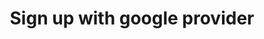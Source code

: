 ---
title: Sign up with google provider
category: Application
paid: true
isActive: true
ltr: {"preview":"function App() {\n    return (\n        <main className=\"w-full h-[750px] flex flex-col items-center justify-center px-4\">\n            <div className=\"max-w-sm w-full text-gray-600\">\n                <div className=\"text-center\">\n                    <img src=\"https://floatui.com/logo.svg\" width={150} className=\"mx-auto\" />\n                    <div className=\"mt-5 space-y-2\">\n                        <h3 className=\"text-gray-800 text-2xl font-bold sm:text-3xl\">Sign up</h3>\n                        <p className=\"\">Already have an account? <a href=\"javascript:void(0)\" className=\"font-medium text-indigo-600 hover:text-indigo-500\">Log in</a></p>\n                    </div>\n                </div>\n                <form\n                    onSubmit={(e) => e.preventDefault()}\n                    className=\"mt-8 space-y-5\"\n                >\n                    <div>\n                        <label className=\"font-medium\">\n                            Email\n                        </label>\n                        <input\n                            type=\"email\"\n                            required\n                            className=\"w-full mt-2 px-3 py-2 text-gray-500 bg-transparent outline-none border focus:border-indigo-600 shadow-sm rounded-lg\"\n                        />\n                    </div>\n                    <div>\n                        <label className=\"font-medium\">\n                            Password\n                        </label>\n                        <input\n                            type=\"password\"\n                            required\n                            className=\"w-full mt-2 px-3 py-2 text-gray-500 bg-transparent outline-none border focus:border-indigo-600 shadow-sm rounded-lg\"\n                        />\n                    </div>\n                    <button\n                        className=\"w-full px-4 py-2 text-white font-medium bg-indigo-600 hover:bg-indigo-500 active:bg-indigo-600 rounded-lg duration-150\"\n                    >\n                        Create account\n                    </button>\n                </form>\n                <button className=\"w-full flex items-center justify-center gap-x-3 py-2.5 mt-5 border rounded-lg text-sm font-medium hover:bg-gray-50 duration-150 active:bg-gray-100\">\n                    <svg className=\"w-5 h-5\" viewBox=\"0 0 48 48\" fill=\"none\" xmlns=\"http://www.w3.org/2000/svg\">\n                        <g clipPath=\"url(#clip0_17_40)\">\n                            <path d=\"M47.532 24.5528C47.532 22.9214 47.3997 21.2811 47.1175 19.6761H24.48V28.9181H37.4434C36.9055 31.8988 35.177 34.5356 32.6461 36.2111V42.2078H40.3801C44.9217 38.0278 47.532 31.8547 47.532 24.5528Z\" fill=\"#4285F4\" />\n                            <path d=\"M24.48 48.0016C30.9529 48.0016 36.4116 45.8764 40.3888 42.2078L32.6549 36.2111C30.5031 37.675 27.7252 38.5039 24.4888 38.5039C18.2275 38.5039 12.9187 34.2798 11.0139 28.6006H3.03296V34.7825C7.10718 42.8868 15.4056 48.0016 24.48 48.0016Z\" fill=\"#34A853\" />\n                            <path d=\"M11.0051 28.6006C9.99973 25.6199 9.99973 22.3922 11.0051 19.4115V13.2296H3.03298C-0.371021 20.0112 -0.371021 28.0009 3.03298 34.7825L11.0051 28.6006Z\" fill=\"#FBBC04\" />\n                            <path d=\"M24.48 9.49932C27.9016 9.44641 31.2086 10.7339 33.6866 13.0973L40.5387 6.24523C36.2 2.17101 30.4414 -0.068932 24.48 0.00161733C15.4055 0.00161733 7.10718 5.11644 3.03296 13.2296L11.005 19.4115C12.901 13.7235 18.2187 9.49932 24.48 9.49932Z\" fill=\"#EA4335\" />\n                        </g>\n                        <defs>\n                            <clipPath id=\"clip0_17_40\">\n                                <rect width=\"48\" height=\"48\" fill=\"white\" />\n                            </clipPath>\n                        </defs>\n                    </svg>\n                    Continue with Google\n                </button>\n            </div>\n        </main>\n    )\n}","vue":{"vueCss":[],"vueTail":[]},"react":{"jsxCss":[],"jsxTail":[{"code":"export default () => {\n    return (\n        <main className=\"w-full h-screen flex flex-col items-center justify-center px-4\">\n            <div className=\"max-w-sm w-full text-gray-600\">\n                <div className=\"text-center\">\n                    <img src=\"https://floatui.com/logo.svg\" width={150} className=\"mx-auto\" />\n                    <div className=\"mt-5 space-y-2\">\n                        <h3 className=\"text-gray-800 text-2xl font-bold sm:text-3xl\">Sign up</h3>\n                        <p className=\"\">Already have an account? <a href=\"javascript:void(0)\" className=\"font-medium text-indigo-600 hover:text-indigo-500\">Log in</a></p>\n                    </div>\n                </div>\n                <form\n                    onSubmit={(e) => e.preventDefault()}\n                    className=\"mt-8 space-y-5\"\n                >\n                    <div>\n                        <label className=\"font-medium\">\n                            Email\n                        </label>\n                        <input\n                            type=\"email\"\n                            required\n                            className=\"w-full mt-2 px-3 py-2 text-gray-500 bg-transparent outline-none border focus:border-indigo-600 shadow-sm rounded-lg\"\n                        />\n                    </div>\n                    <div>\n                        <label className=\"font-medium\">\n                            Password\n                        </label>\n                        <input\n                            type=\"password\"\n                            required\n                            className=\"w-full mt-2 px-3 py-2 text-gray-500 bg-transparent outline-none border focus:border-indigo-600 shadow-sm rounded-lg\"\n                        />\n                    </div>\n                    <button\n                        className=\"w-full px-4 py-2 text-white font-medium bg-indigo-600 hover:bg-indigo-500 active:bg-indigo-600 rounded-lg duration-150\"\n                    >\n                        Create account\n                    </button>\n                </form>\n                <button className=\"w-full flex items-center justify-center gap-x-3 py-2.5 mt-5 border rounded-lg text-sm font-medium hover:bg-gray-50 duration-150 active:bg-gray-100\">\n                    <svg className=\"w-5 h-5\" viewBox=\"0 0 48 48\" fill=\"none\" xmlns=\"http://www.w3.org/2000/svg\">\n                        <g clipPath=\"url(#clip0_17_40)\">\n                            <path d=\"M47.532 24.5528C47.532 22.9214 47.3997 21.2811 47.1175 19.6761H24.48V28.9181H37.4434C36.9055 31.8988 35.177 34.5356 32.6461 36.2111V42.2078H40.3801C44.9217 38.0278 47.532 31.8547 47.532 24.5528Z\" fill=\"#4285F4\" />\n                            <path d=\"M24.48 48.0016C30.9529 48.0016 36.4116 45.8764 40.3888 42.2078L32.6549 36.2111C30.5031 37.675 27.7252 38.5039 24.4888 38.5039C18.2275 38.5039 12.9187 34.2798 11.0139 28.6006H3.03296V34.7825C7.10718 42.8868 15.4056 48.0016 24.48 48.0016Z\" fill=\"#34A853\" />\n                            <path d=\"M11.0051 28.6006C9.99973 25.6199 9.99973 22.3922 11.0051 19.4115V13.2296H3.03298C-0.371021 20.0112 -0.371021 28.0009 3.03298 34.7825L11.0051 28.6006Z\" fill=\"#FBBC04\" />\n                            <path d=\"M24.48 9.49932C27.9016 9.44641 31.2086 10.7339 33.6866 13.0973L40.5387 6.24523C36.2 2.17101 30.4414 -0.068932 24.48 0.00161733C15.4055 0.00161733 7.10718 5.11644 3.03296 13.2296L11.005 19.4115C12.901 13.7235 18.2187 9.49932 24.48 9.49932Z\" fill=\"#EA4335\" />\n                        </g>\n                        <defs>\n                            <clipPath id=\"clip0_17_40\">\n                                <rect width=\"48\" height=\"48\" fill=\"white\" />\n                            </clipPath>\n                        </defs>\n                    </svg>\n                    Continue with Google\n                </button>\n            </div>\n        </main>\n    )\n}","label":"App.jsx"}]}}
rtl: {"preview":"function App() {\n    return (\n        <main className=\"w-full h-[750px] flex flex-col items-center justify-center px-4\">\n            <div className=\"max-w-sm w-full text-gray-600\">\n                <div className=\"text-center\">\n                    <img src=\"https://floatui.com/logo.svg\" width={150} className=\"mx-auto\" />\n                    <div className=\"mt-5 space-y-2\">\n                        <h3 className=\"text-gray-800 text-2xl font-bold sm:text-3xl\">التسجيل</h3>\n                        <p className=\"\">هل لديك حساب؟ <a href=\"javascript:void(0)\" className=\"font-medium text-indigo-600 hover:text-indigo-500\">تسجيل الدخول</a></p>\n                    </div>\n                </div>\n                <form\n                    onSubmit={(e) => e.preventDefault()}\n                    className=\"mt-8 space-y-5\"\n                >\n                    <div>\n                        <label className=\"font-medium\">\n                            البريد الإلكتروني\n                        </label>\n                        <input\n                            type=\"email\"\n                            required\n                            className=\"w-full mt-2 px-3 py-2 text-gray-500 bg-transparent outline-none border focus:border-indigo-600 shadow-sm rounded-lg\"\n                        />\n                    </div>\n                    <div>\n                        <label className=\"font-medium\">\n                            كلمة السر\n                        </label>\n                        <input\n                            type=\"password\"\n                            required\n                            className=\"w-full mt-2 px-3 py-2 text-gray-500 bg-transparent outline-none border focus:border-indigo-600 shadow-sm rounded-lg\"\n                        />\n                    </div>\n                    <button\n                        className=\"w-full px-4 py-2 text-white font-medium bg-indigo-600 hover:bg-indigo-500 active:bg-indigo-600 rounded-lg duration-150\"\n                    >\n                        إنشاء حساب\n                    </button>\n                </form>\n                <button className=\"w-full flex items-center justify-center gap-x-3 py-2.5 mt-5 border rounded-lg text-sm font-medium hover:bg-gray-50 duration-150 active:bg-gray-100\">\n                    <svg className=\"w-5 h-5\" viewBox=\"0 0 48 48\" fill=\"none\" xmlns=\"http://www.w3.org/2000/svg\">\n                        <g clipPath=\"url(#clip0_17_40)\">\n                            <path d=\"M47.532 24.5528C47.532 22.9214 47.3997 21.2811 47.1175 19.6761H24.48V28.9181H37.4434C36.9055 31.8988 35.177 34.5356 32.6461 36.2111V42.2078H40.3801C44.9217 38.0278 47.532 31.8547 47.532 24.5528Z\" fill=\"#4285F4\" />\n                            <path d=\"M24.48 48.0016C30.9529 48.0016 36.4116 45.8764 40.3888 42.2078L32.6549 36.2111C30.5031 37.675 27.7252 38.5039 24.4888 38.5039C18.2275 38.5039 12.9187 34.2798 11.0139 28.6006H3.03296V34.7825C7.10718 42.8868 15.4056 48.0016 24.48 48.0016Z\" fill=\"#34A853\" />\n                            <path d=\"M11.0051 28.6006C9.99973 25.6199 9.99973 22.3922 11.0051 19.4115V13.2296H3.03298C-0.371021 20.0112 -0.371021 28.0009 3.03298 34.7825L11.0051 28.6006Z\" fill=\"#FBBC04\" />\n                            <path d=\"M24.48 9.49932C27.9016 9.44641 31.2086 10.7339 33.6866 13.0973L40.5387 6.24523C36.2 2.17101 30.4414 -0.068932 24.48 0.00161733C15.4055 0.00161733 7.10718 5.11644 3.03296 13.2296L11.005 19.4115C12.901 13.7235 18.2187 9.49932 24.48 9.49932Z\" fill=\"#EA4335\" />\n                        </g>\n                        <defs>\n                            <clipPath id=\"clip0_17_40\">\n                                <rect width=\"48\" height=\"48\" fill=\"white\" />\n                            </clipPath>\n                        </defs>\n                    </svg>\n                     المتابعة باستخدام Google\n                </button>\n            </div>\n        </main>\n    )\n}","react":{"jsxCss":[],"jsxTail":[{"label":"App.jsx","code":"export default () => {\n    return (\n        <main className=\"w-full h-screen flex flex-col items-center justify-center px-4\">\n            <div className=\"max-w-sm w-full text-gray-600\">\n                <div className=\"text-center\">\n                    <img src=\"https://floatui.com/logo.svg\" width={150} className=\"mx-auto\" />\n                    <div className=\"mt-5 space-y-2\">\n                        <h3 className=\"text-gray-800 text-2xl font-bold sm:text-3xl\">التسجيل</h3>\n                        <p className=\"\">هل لديك حساب؟ <a href=\"javascript:void(0)\" className=\"font-medium text-indigo-600 hover:text-indigo-500\">تسجيل الدخول</a></p>\n                    </div>\n                </div>\n                <form\n                    onSubmit={(e) => e.preventDefault()}\n                    className=\"mt-8 space-y-5\"\n                >\n                    <div>\n                        <label className=\"font-medium\">\n                            البريد الإلكتروني\n                        </label>\n                        <input\n                            type=\"email\"\n                            required\n                            className=\"w-full mt-2 px-3 py-2 text-gray-500 bg-transparent outline-none border focus:border-indigo-600 shadow-sm rounded-lg\"\n                        />\n                    </div>\n                    <div>\n                        <label className=\"font-medium\">\n                            كلمة السر\n                        </label>\n                        <input\n                            type=\"password\"\n                            required\n                            className=\"w-full mt-2 px-3 py-2 text-gray-500 bg-transparent outline-none border focus:border-indigo-600 shadow-sm rounded-lg\"\n                        />\n                    </div>\n                    <button\n                        className=\"w-full px-4 py-2 text-white font-medium bg-indigo-600 hover:bg-indigo-500 active:bg-indigo-600 rounded-lg duration-150\"\n                    >\n                        إنشاء حساب\n                    </button>\n                </form>\n                <button className=\"w-full flex items-center justify-center gap-x-3 py-2.5 mt-5 border rounded-lg text-sm font-medium hover:bg-gray-50 duration-150 active:bg-gray-100\">\n                    <svg className=\"w-5 h-5\" viewBox=\"0 0 48 48\" fill=\"none\" xmlns=\"http://www.w3.org/2000/svg\">\n                        <g clipPath=\"url(#clip0_17_40)\">\n                            <path d=\"M47.532 24.5528C47.532 22.9214 47.3997 21.2811 47.1175 19.6761H24.48V28.9181H37.4434C36.9055 31.8988 35.177 34.5356 32.6461 36.2111V42.2078H40.3801C44.9217 38.0278 47.532 31.8547 47.532 24.5528Z\" fill=\"#4285F4\" />\n                            <path d=\"M24.48 48.0016C30.9529 48.0016 36.4116 45.8764 40.3888 42.2078L32.6549 36.2111C30.5031 37.675 27.7252 38.5039 24.4888 38.5039C18.2275 38.5039 12.9187 34.2798 11.0139 28.6006H3.03296V34.7825C7.10718 42.8868 15.4056 48.0016 24.48 48.0016Z\" fill=\"#34A853\" />\n                            <path d=\"M11.0051 28.6006C9.99973 25.6199 9.99973 22.3922 11.0051 19.4115V13.2296H3.03298C-0.371021 20.0112 -0.371021 28.0009 3.03298 34.7825L11.0051 28.6006Z\" fill=\"#FBBC04\" />\n                            <path d=\"M24.48 9.49932C27.9016 9.44641 31.2086 10.7339 33.6866 13.0973L40.5387 6.24523C36.2 2.17101 30.4414 -0.068932 24.48 0.00161733C15.4055 0.00161733 7.10718 5.11644 3.03296 13.2296L11.005 19.4115C12.901 13.7235 18.2187 9.49932 24.48 9.49932Z\" fill=\"#EA4335\" />\n                        </g>\n                        <defs>\n                            <clipPath id=\"clip0_17_40\">\n                                <rect width=\"48\" height=\"48\" fill=\"white\" />\n                            </clipPath>\n                        </defs>\n                    </svg>\n                     المتابعة باستخدام Google\n                </button>\n            </div>\n        </main>\n    )\n}"}]},"vue":{"vueTail":[],"vueCss":[]}}
slug: /authentication
id: fab06512-80db-4f7a-ba84-fa7eb93bd2dc
created_at: 1668941879069
---